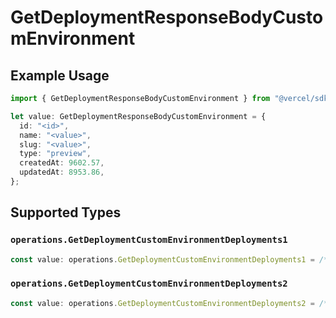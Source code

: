 # GetDeploymentResponseBodyCustomEnvironment

## Example Usage

```typescript
import { GetDeploymentResponseBodyCustomEnvironment } from "@vercel/sdk/models/operations";

let value: GetDeploymentResponseBodyCustomEnvironment = {
  id: "<id>",
  name: "<value>",
  slug: "<value>",
  type: "preview",
  createdAt: 9602.57,
  updatedAt: 8953.86,
};
```

## Supported Types

### `operations.GetDeploymentCustomEnvironmentDeployments1`

```typescript
const value: operations.GetDeploymentCustomEnvironmentDeployments1 = /* values here */
```

### `operations.GetDeploymentCustomEnvironmentDeployments2`

```typescript
const value: operations.GetDeploymentCustomEnvironmentDeployments2 = /* values here */
```

